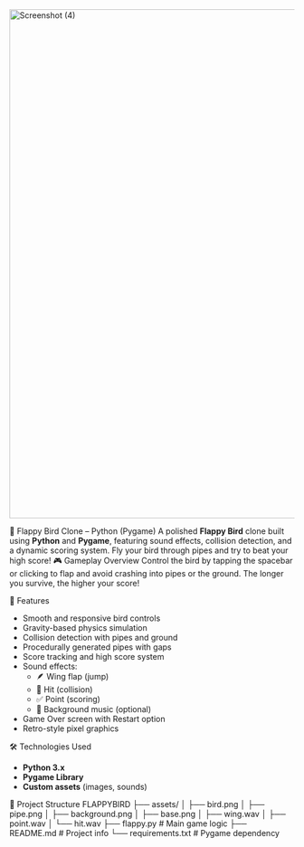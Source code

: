 <img width="1440" height="900" alt="Screenshot (4)" src="https://github.com/user-attachments/assets/5c156d6a-e0d4-43fd-8ec4-350f95144447" /> 

🐤 Flappy Bird Clone – Python (Pygame)
A polished **Flappy Bird** clone built using **Python** and **Pygame**, featuring sound effects, collision detection, and a dynamic scoring system. Fly your bird through pipes and try to beat your high score!
🎮 Gameplay Overview
Control the bird by tapping the spacebar or clicking to flap and avoid crashing into pipes or the ground. The longer you survive, the higher your score!

 🧩 Features

- Smooth and responsive bird controls
- Gravity-based physics simulation
- Collision detection with pipes and ground
- Procedurally generated pipes with gaps
- Score tracking and high score system
- Sound effects:
  - 🪶 Wing flap (jump)
  - 🎯 Hit (collision)
  - ✅ Point (scoring)
  - 🎵 Background music (optional)
- Game Over screen with Restart option
- Retro-style pixel graphics

 🛠️ Technologies Used

- **Python 3.x**
- **Pygame Library**
- **Custom assets** (images, sounds)

 📁 Project Structure
 FLAPPYBIRD
├── assets/
│ ├── bird.png
│ ├── pipe.png
│ ├── background.png
│ ├── base.png
│ ├── wing.wav
│ ├── point.wav
│ └── hit.wav
├── flappy.py # Main game logic
├── README.md # Project info
└── requirements.txt # Pygame dependency

